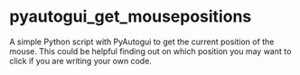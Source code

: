 # pyautogui_get_mousepositions
A simple Python script with PyAutogui to get the current position of the mouse. This could be helpful finding out on which position you may want to click if you are writing your own code.
